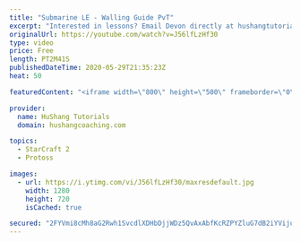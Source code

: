 ```yaml
---
title: "Submarine LE - Walling Guide PvT"
excerpt: "Interested in lessons? Email Devon directly at hushangtutorials@outlook.com ------------------------------------------------------------------------------------------------------- Want to support HuShang Tutorials directly? Patreon is a website where you can contribute a monthly donation that will help"
originalUrl: https://youtube.com/watch?v=J56lfLzHf30
type: video
price: Free
length: PT2M41S
publishedDateTime: 2020-05-29T21:35:23Z
heat: 50

featuredContent: "<iframe width=\"800\" height=\"500\" frameborder=\"0\" src=\"https://www.youtube.com/embed/J56lfLzHf30\" allow=\"accelerometer; autoplay; encrypted-media; gyroscope; picture-in-picture\" allowfullscreen></iframe>"

provider:
  name: HuShang Tutorials
  domain: hushangcoaching.com

topics:
  - StarCraft 2
  - Protoss

images:
  - url: https://i.ytimg.com/vi/J56lfLzHf30/maxresdefault.jpg
    width: 1280
    height: 720
    isCached: true

secured: "2FYVmi8cMh8aG2Rwh1SvcdlXDHbDjjWDz5QvAxAbfKcRZPYZluG7dB2iYVijurKwYpNoa1h3ELO2W8jtAODNaWwVXF6GID8tQdFXWuDUFcr5NmyXR2wTNSn5+ZcbXROwZVyGxNqPHyE7Rcmm/KyqgVxX6l8lgAkmy4Nh7PJvK2C2JNV8SetkpZY/qheGcyYjjsL0VOQMzSB/flSj3D8M7jVsjoAZk/3lOjWRv9FWQpUsi0Mc8oxYjPFEUYcRB88HVst4Yt49twgueTihQf7jNzL1qgBgG3DH2ouoooiSL6Z+Dyg1A0i3aQkXmh+LW97MrGdDKTW2WfLO0jAMOPxLrsp5hg9XeHcp2b79h+o189cc3Q6dRREcVYvPtZlK6iJ6rG7jrVbu6Q+t7jSdlHsgwDJnToe/1l/S3AxNXdofLhM=;hAszN/EBDh0MpwATqwX/1g=="
---
```


